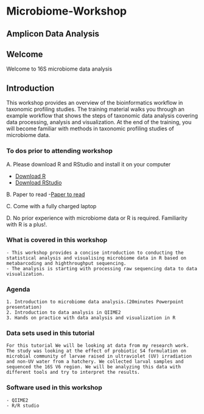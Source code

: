 # Microbiome-Workshop

## Amplicon Data Analysis

## Welcome

Welcome to 16S microbiome data analysis

## Introduction
This workshop provides an overview of the bioinformatics workflow in taxonomic profiling studies. The training material walks you through an example workflow that shows the steps of taxonomic data analysis covering data processing, analysis and visualization. At the end of the training, you will become familiar with methods in taxonomic profiling studies of microbiome data.

### To dos prior to attending workshop

A. Please download R and RStudio and install it on your computer 
- [Download R](https://cran.r-project.org) 
- [Download RStudio](https://www.rstudio.com/products/rstudio/download/)

B. Paper to read
-[Paper to read](https://zarrinparlab.org/wp-content/uploads/2020/03/Allaband-et-al-CGH-microbiome-101.pdf)

C. Come with a fully charged laptop

D. No prior experience with microbiome data or R is required. Familiarity with R is a plus!.



### What is covered in this workshop
```
- This workshop provides a concise introduction to conducting the statistical analysis and visualising microbiome data in R based on metabarcoding and highthroughput sequencing.
- The analysis is starting with processing raw sequencing data to data visualization.
```
### Agenda
```
1. Introduction to microbiome data analysis.(20minutes Powerpoint presentation)
2. Introduction to data analysis in QIIME2
3. Hands on practice with data analysis and visualization in R
```

### Data sets used in this tutorial
```
For this tutorial We will be looking at data from my research work.
The study was looking at the effect of probiotic S4 formulation on microbial community of larvae raised in ultraviolet (UV) irradiation and non-UV water from a hatchery. We collected larval samples and sequenced the 16S V6 region. We will be analyzing this data with different tools and try to interpret the results.
```
### Software used in this workshop
```
- QIIME2
- R/R studio
```







